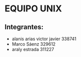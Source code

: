 # EQUIPO UNIX


## Integrantes:

* alanis arias victor javier 338741
* Marco Sáenz 329612
* araly estrada 311227



